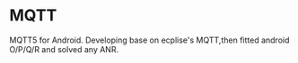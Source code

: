# MQTT
MQTT5 for Android. Developing base on ecplise's MQTT,then fitted android O/P/Q/R and solved any ANR.
